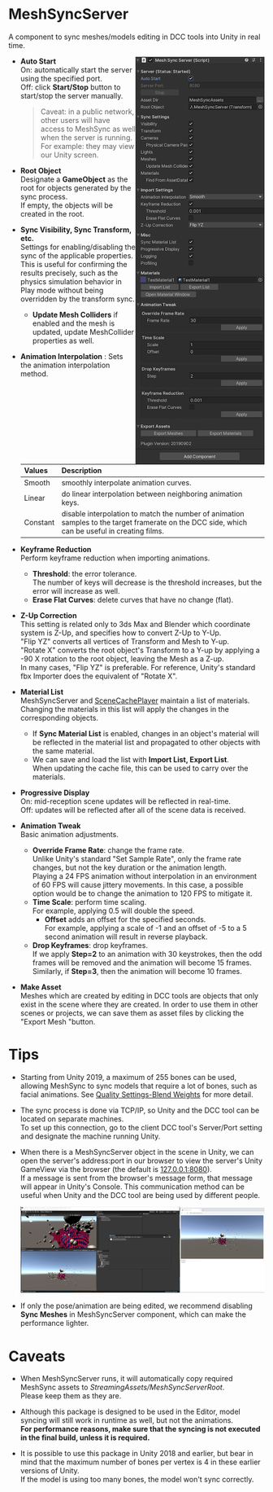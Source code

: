 # MeshSyncServer

A component to sync meshes/models editing in DCC tools into Unity in real time.

<img align="right" src="images/MeshSyncServer.png">

- **Auto Start**  
  On: automatically start the server using the specified port.  
  Off: click **Start/Stop** button to start/stop the server manually.

  > Caveat: in a public network, other users will have access to MeshSync as well when the server is running. For example: they may view our Unity screen.

- **Root Object**  
  Designate a **GameObject** as the root for objects generated by the sync process.  
  If empty, the objects will be created in the root. 

- **Sync Visibility, Sync Transform, etc.**  
  Settings for enabling/disabling the sync of the applicable properties.
  This is useful for confirming the results precisely, such as the physics simulation behavior in Play mode
  without being overridden by the transform sync.

  - **Update Mesh Colliders**
    if enabled and the mesh is updated, update MeshCollider properties as well.

- **Animation Interpolation** : Sets the animation interpolation method.   

  |**Values** |**Description** |
  |:---       |:---|
  | Smooth    | smoothly interpolate animation curves.|
  | Linear    | do linear interpolation between neighboring animation keys.|
  | Constant  | disable interpolation to match the number of animation samples to the target framerate on the DCC side,  which can be useful in creating films.|

- **Keyframe Reduction**  
Perform keyframe reduction when importing animations.  
  - **Threshold**: the error tolerance.   
  The number of keys will decrease is the threshold increases, but the error will increase as well.   
  - **Erase Flat Curves**: delete curves that have no change (flat).
  
- **Z-Up Correction**  
This setting is related only to 3ds Max and Blender which coordinate system is Z-Up, and specifies how to convert Z-Up to Y-Up.  
"Flip YZ" converts all vertices of Transform and Mesh to Y-up.  
"Rotate X" converts the root object's Transform to a Y-up by applying a -90 X rotation to the root object, leaving the Mesh as a Z-up.  
In many cases, "Flip YZ" is preferable. For reference, Unity's standard fbx Importer does the equivalent of "Rotate X".

- **Material List**  
MeshSyncServer and [SceneCachePlayer](SceneCache.md) maintain a list of materials.   
Changing the materials in this list will apply the changes in the corresponding objects.
  - If **Sync Material List** is enabled, changes in an object's material will be reflected in the material list and propagated to other objects with the same material.
  - We can save and load the list with **Import List, Export List**.  
  When updating the cache file, this can be used to carry over the materials. 

- **Progressive Display**  
On: mid-reception scene updates will be reflected in real-time.  
Off: updates will be reflected after all of the scene data is received. 

- **Animation Tweak**  
Basic animation adjustments.
  - **Override Frame Rate**: change the frame rate.    
  Unlike Unity's standard "Set Sample Rate", only the frame rate changes, but not the key duration or the animation length.   
  Playing a 24 FPS animation without interpolation in an environment of 60 FPS will cause jittery movements. In this case, a possible option would be to change the animation to 120 FPS to mitigate it.  
  - **Time Scale**: perform time scaling.   
  For example, applying 0.5 will double the speed.  
       - **Offset** adds an offset for the specified seconds.    
    For example, applying a scale of -1 and an offset of -5 to a 5 second animation will result in reverse playback.    
  - **Drop Keyframes**: drop keyframes.   
  If we apply **Step=2** to an animation with 30 keystrokes, then the odd frames will be removed and the animation will become 15 frames.   
  Similarly, if **Step=3**, then the animation will become 10 frames.
  

- **Make Asset**  
Meshes which are created by editing in DCC tools are objects that only exist in the scene where they are created. 
In order to use them in other scenes or projects, we can save them as asset files by clicking the "Export Mesh "button.


# Tips

- Starting from Unity 2019, a maximum of 255 bones can be used, allowing MeshSync to sync models that require a lot of bones, such as facial animations.
  See [Quality Settings-Blend Weights](https://docs.unity3d.com/Manual/class-QualitySettings.html#BlendWeights) for more detail.

- The sync process is done via TCP/IP, so Unity and the DCC tool can be located on separate machines.   
  To set up this connection, go to the client DCC tool's Server/Port setting and designate the machine running Unity.

- When there is a MeshSyncServer object in the scene in Unity, we can open the server's address:port in our browser to view the server's 
  Unity GameView via the browser (the default is [127.0.0.1:8080](http://127.0.0.1:8080)).  
  If a message is sent from the browser's message form, that message will appear in Unity's Console. This communication method can be useful when Unity and the DCC tool are being used by different people. 

  ![GameViewInBrowser](images/GameViewInBrowser.png)


- If only the pose/animation are being edited, we recommend disabling **Sync Meshes** in MeshSyncServer component, which can make the performance lighter.

# Caveats

- When MeshSyncServer runs, it will automatically copy required MeshSync assets to *StreamingAssets/MeshSyncServerRoot*.  
  Please keep them as they are.

- Although this package is designed to be used in the Editor, model syncing will still work in runtime as well, but not the animations.  
**For performance reasons, make sure that the syncing is not executed in the final build, unless it is required.**

- It is possible to use this package in Unity 2018 and earlier, but bear in mind that the maximum number of bones per vertex is 4 in these earlier versions of Unity.   
If the model is using too many bones, the model won't sync correctly. 


